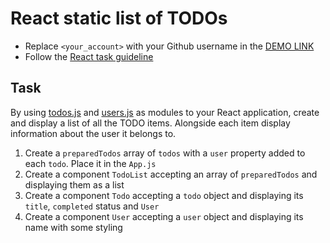 # React static list of TODOs
- Replace `<your_account>` with your Github username in the
  [DEMO LINK](https://dana-pryshelets.github.io/react_static-list-of-todos/)
- Follow the [React task guideline](https://github.com/mate-academy/react_task-guideline#react-tasks-guideline)

## Task
By using [todos.js](./src/api/todos.js) and [users.js](./src/api/users.js) as
modules to your React application, create and display a list of all the TODO
items. Alongside each item display information about the user it belongs to.

1. Create a `preparedTodos` array of `todos` with a `user` property added to each `todo`. Place it in the `App.js`
1. Create a component `TodoList` accepting an array of `preparedTodos` and displaying them as a list
1. Create a component `Todo` accepting a `todo` object and displaying its `title`, `completed` status and `User`
1. Create a component `User` accepting a `user` object and displaying its name with some styling
